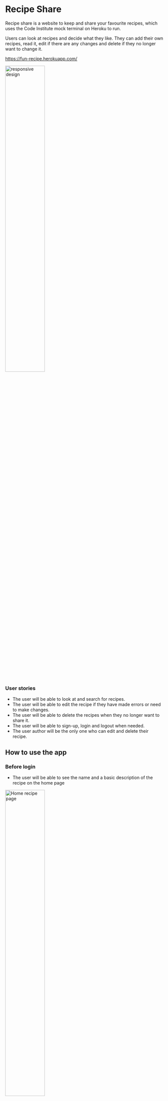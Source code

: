 # Recipe Share
Recipe share is a website to keep and share your favourite recipes, which uses the Code Institute mock terminal on Heroku to run. 

Users can look at recipes and decide what they like. They can add their own recipes, read it,  edit if there are any changes and delete if 
they no longer want to change it. 

https://fun-recipe.herokuapp.com/

<img src="assets/images/responsive.jpg" width=50% alt="responsive design">

### User stories
 * The user will be able to look at and search for recipes. 
 * The user will be able to edit the recipe if they have made errors or need to make changes. 
 * The user will be able to delete the recipes when they no longer want to share it. 
 * The user will be able to sign-up, login and logout when needed. 
 * The user author will be the only one who can edit and delete their recipe.


## How to use the app
### Before login

 * The user will be able to see the name and a basic description of the recipe on the home page

<img src="assets/images/home.jpg" width=50% alt="Home recipe page">

 * The user will be able to search for the type of recipe they would like. 
 
 <img src="assets/images/search.jpg" width=50% alt="Search bar">

 * When the user clicks on here to see the recipe, they will be taken to the full recipe.
 * While logged out they wont be able to add, delete or edit recipes. 

<img src="assets/images/recipe_no_user.jpg" width=50% alt="Recipe page when not logged on">

### Signing up

 * The user is able to sign up. 
 * The user must give their username and make a password, which they will need to confirm. 
 
<img src="assets/images/sign.jpg" width=50% alt="Sign up page">
 
### Logout and login

 * The user is able to logout and login when needed.
 
<img src="assets/images/signout.jpg" width=50% alt="Logout">
 
<img src="assets/images/signup.jpg" width=50% alt="Login page">

### When the user is logged in 
 * When the user is logged in they are able to add their own recipes and share it with others. 
 
<img src="assets/images/add.jpg" width=50% alt="Add recipe page">
  
 * Only the author of the recipe will see the edit and delete buttons. 
 
<img src="assets/images/recipe.jpg" width=50% alt="Logged in recipe page"> 
   
  * The author will be able to update their recipes when needed. 
   
<img src="assets/images/update.jpg" width=50% alt="Update recipe picture"> 

* The author will be able to delete their recipes if they no longer wish to share it. 

<img src="assets/images/delete.jpg" width=50% alt="Delete recipe picture">
   
## Features
 *  Users need can find recipes online. 
 * A nice place for the user to store their recipes. 

 ## Testing
 
 ### User story testing
 * The user is able to search for recipes. 
 * The user is able to edit the recipe if they have made errors or need to make changes. 
 * The user is able to delete the recipes when they no longer want to share it. 
 * The user can sign-up, login and logout when needed. 
 * The user author is the only one who can edit and delete their recipe.


## Bugs
### Solved Bugs

### Remaining Bugs

### Validator Testing

## Deployment
This project was deployed early using Code Institute's mock terminal for Heroku
 #### Steps for early deployment:
  * Start by making a database using ElephantSQL. 
  * Then create a new Heroku app. 
  * Click on settings and Go to Convig Vars
  * Set Key to Port and Value to 8000. 
  * Then add my SECRET_KEY - same SECRET_KEY used on env.py
  * Then add DISABLE_COLLECTSTATIC for early deployment
  * Click on Deploy at top of page. 
  * Change Deployment method to GitHub. 
  * Connect to GitHub and add repository recipe. 
  * Check if manual deploy is on main otherwise set to main. 
  * Click on Deploy Branch
 #### Steps for final deployment:
  * Start by making a database using ElephantSQL. 
  * Then create a new Heroku app. 
  * Click on settings and Go to Convig Vars
  * S

## Credits
 * Code institute for the deployment terminal
 * Code institute Hello Django and I think before I blog.  
 
